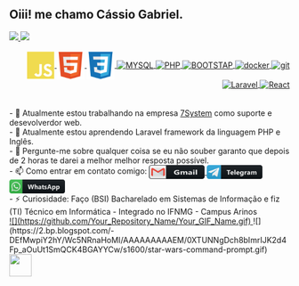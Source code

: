 ## Oiii! me chamo Cássio Gabriel.
 <div>
  <a align="right" href="https://github.com/Ninguem2k">
  <img  height="160em" src="https://github-readme-stats.vercel.app/api?username=Ninguem2k&show_icons=true&theme=dracula&include_all_commits=true&count_private=true"/>
  <img height="160em" src="https://github-readme-stats.vercel.app/api/top-langs/?username=Ninguem2k&layout=compact&langs_count=7&theme=dracula"/>
</div>
 
<div style="display: inline_block"><br>
  <img align="center" alt="Js" height="50" width="50" src="https://raw.githubusercontent.com/devicons/devicon/master/icons/javascript/javascript-plain.svg">
  <img align="center" alt="HTML" height="50" width="50" src="https://raw.githubusercontent.com/devicons/devicon/master/icons/html5/html5-original.svg">
  <img align="center" alt="CSS" height="50" width="50" src="https://raw.githubusercontent.com/devicons/devicon/master/icons/css3/css3-original.svg">
  <img align="center" alt="MYSQL" height="30" width="50"  src="https://cdn.jsdelivr.net/gh/devicons/devicon/icons/mysql/mysql-original.svg" />
  <img align="center" alt="PHP" height="50" width="50" src="https://cdn.jsdelivr.net/gh/devicons/devicon/icons/php/php-original.svg" />
  <img align="center" alt="BOOTSTAP" height="50" width="50" src="https://cdn.jsdelivr.net/gh/devicons/devicon/icons/bootstrap/bootstrap-original.svg" />
  <img align="center" alt="docker" height="50" width="50" src="https://icongr.am/devicon/docker-original.svg?size=128&color=currentColor">
  <img align="center" alt="git" height="50" width="50" src="https://icongr.am/devicon/git-original.svg?size=128&color=currentColor">
  <img align="center" alt="Laravel" height="50" width="50" src="https://icongr.am/devicon/laravel-plain.svg?size=105&color=e8e8e8">
  <img align="center" alt="React" height="50" width="50" src="https://icongr.am/devicon/react-original.svg?size=105&color=e8e8e8">
</div>
 
   </a>
   </br></br>   
   
<div>
- 🔭 Atualmente estou trabalhando na empresa <a href="https://7system.inf.br/">7System</a> como suporte e desevolverdor web.</br>
- 🌱 Atualmente estou aprendendo Laravel framework da linguagem PHP e Inglês.</br>
- 💬 Pergunte-me sobre qualquer coisa se eu não souber garanto que depois de 2 horas te darei a melhor melhor resposta possível.</br>
- 📫 Como entrar em contato comigo:
<a href="mailto:cassioriachinho@gmail.com">
    <img align="center" height="25" width="100" src="https://github.com/Ninguem2k/Ninguem2k/blob/main/files/gmail_button_icon_151848.png" alt="email">
</a>

<a href="https://t.me/553899256330">
    <img align="center" height="25" width="100"  src="https://github.com/Ninguem2k/Ninguem2k/blob/main/files/telegram_button_icon_151837.png" alt="Telegram">
</a>

<a href="https://wa.me/55038999256330">
    <img  align="center" height="25" width="100"  src="https://github.com/Ninguem2k/Ninguem2k/blob/main/files/whatsapp_button_icon_151832.png" alt="Whatssapp">
</a>

</br>
- ⚡ Curiosidade: Faço (BSI) Bacharelado em Sistemas de Informação e fiz (TI) Técnico em Informática - Integrado no IFNMG - Campus Arinos</br>
</div>
 
   <a align="right" href="https://github.com/Ninguem2k">
 ![](https://github.com/Your_Repository_Name/Your_GIF_Name.gif)

 </a>
 ![](https://2.bp.blogspot.com/-DEfMwpiY2hY/Wc5NRnaHoMI/AAAAAAAAAEM/0XTUNNgDch8bImrIJK2d4Fp_aOuUt1SmQCK4BGAYYCw/s1600/star-wars-command-prompt.gif)
<img src="https://media.giphy.com/media/vFKqnCdLPNOKc/giphy.gif](https://2.bp.blogspot.com/-DEfMwpiY2hY/Wc5NRnaHoMI/AAAAAAAAAEM/0XTUNNgDch8bImrIJK2d4Fp_aOuUt1SmQCK4BGAYYCw/s1600/star-wars-command-prompt.gif" width="40" height="40" />
